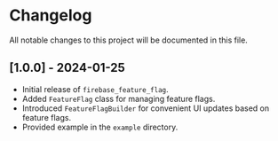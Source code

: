 # Changelog

All notable changes to this project will be documented in this file.

## [1.0.0] - 2024-01-25
- Initial release of `firebase_feature_flag`.
- Added `FeatureFlag` class for managing feature flags.
- Introduced `FeatureFlagBuilder` for convenient UI updates based on feature flags.
- Provided example in the `example` directory.
